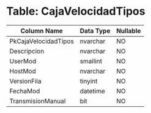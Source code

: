 # Table: CajaVelocidadTipos

| Column Name | Data Type | Nullable |
|-------------|-----------|----------|
| PkCajaVelocidadTipos | nvarchar | NO |
| Descripcion | nvarchar | NO |
| UserMod | smallint | NO |
| HostMod | nvarchar | NO |
| VersionFila | tinyint | NO |
| FechaMod | datetime | NO |
| TransmisionManual | bit | NO |
